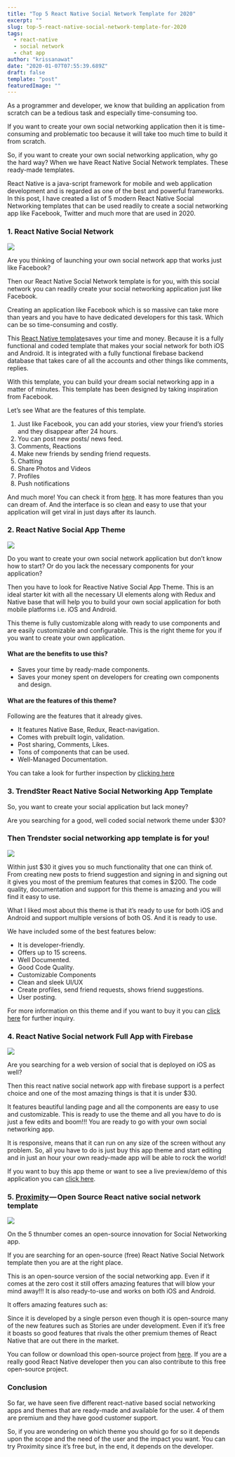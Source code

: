 ```yaml
---
title: "Top 5 React Native Social Network Template for 2020"
excerpt: ""
slug: top-5-react-native-social-network-template-for-2020
tags:
  - react-native
  - social network
  - chat app
author: "krissanawat"
date: "2020-01-07T07:55:39.689Z"
draft: false
template: "post"
featuredImage: ""
---
```


As a programmer and developer, we know that building an application from scratch can be a tedious task and especially time-consuming too.

If you want to create your own social networking application then it is time-consuming and problematic too because it will take too much time to build it from scratch.

So, if you want to create your own social networking application, why go the hard way? When we have React Native Social Network templates. These ready-made templates.

React Native is a java-script framework for mobile and web application development and is regarded as one of the best and powerful frameworks. In this post, I have created a list of 5 modern React Native Social Networking templates that can be used readily to create a social networking app like Facebook, Twitter and much more that are used in 2020.

### 1. React Native Social Network

![](https://cdn-images-1.medium.com/max/473/0*HSdbg86W_VPocjxd.png)

Are you thinking of launching your own social network app that works just like Facebook?

Then our React Native Social Network template is for you, with this social network you can readily create your social networking application just like Facebook.

Creating an application like Facebook which is so massive can take more than years and you have to have dedicated developers for this task. Which can be so time-consuming and costly.

This [React Native template](https://www.instamobile.io)saves your time and money. Because it is a fully functional and coded template that makes your social network for both iOS and Android. It is integrated with a fully functional firebase backend database that takes care of all the accounts and other things like comments, replies.

With this template, you can build your dream social networking app in a matter of minutes. This template has been designed by taking inspiration from Facebook.

Let’s see What are the features of this template.

1. Just like Facebook, you can add your stories, view your friend’s stories and they disappear after 24 hours.
2. You can post new posts/ news feed.
3. Comments, Reactions
4. Make new friends by sending friend requests.
5. Chatting
6. Share Photos and Videos
7. Profiles
8. Push notifications

And much more! You can check it from [here](https://www.instamobile.io/app-templates/react-native-social-network/). It has more features than you can dream of. And the interface is so clean and easy to use that your application will get viral in just days after its launch.

### 2. React Native Social App Theme

![](https://cdn-images-1.medium.com/max/1024/0*UdjO470b-kHuilIc.png)

Do you want to create your own social network application but don’t know how to start? Or do you lack the necessary components for your application?

Then you have to look for Reactive Native Social App Theme. This is an ideal starter kit with all the necessary UI elements along with Redux and Native base that will help you to build your own social application for both mobile platforms i.e. iOS and Android.

This theme is fully customizable along with ready to use components and are easily customizable and configurable. This is the right theme for you if you want to create your own application.

#### What are the benefits to use this?

- Saves your time by ready-made components.
- Saves your money spent on developers for creating own components and design.

#### What are the features of this theme?

Following are the features that it already gives.

- It features Native Base, Redux, React-navigation.
- Comes with prebuilt login, validation.
- Post sharing, Comments, Likes.
- Tons of components that can be used.
- Well-Managed Documentation.

You can take a look for further inspection by [clicking here](https://market.nativebase.io/view/react-native-social-app-theme)

### 3. TrendSter React Native Social Networking App Template

So, you want to create your social application but lack money?

Are you searching for a good, well coded social network theme under \$30?

### Then Trendster social networking app template is for you!

![](https://cdn-images-1.medium.com/max/1024/0*unubYBklH1p3L0aw.jpg)

Within just $30 it gives you so much functionality that one can think of. From creating new posts to friend suggestion and signing in and signing out it gives you most of the premium features that comes in $200. The code quality, documentation and support for this theme is amazing and you will find it easy to use.

What I liked most about this theme is that it’s ready to use for both iOS and Android and support multiple versions of both OS. And it is ready to use.

We have included some of the best features below:

- It is developer-friendly.
- Offers up to 15 screens.
- Well Documented.
- Good Code Quality.
- Customizable Components
- Clean and sleek UI/UX
- Create profiles, send friend requests, shows friend suggestions.
- User posting.

For more information on this theme and if you want to buy it you can [click here](https://codecanyon.net/item/trendster-react-native-social-networking-app-template/23902951) for further inquiry.

### 4. React Native Social network Full App with Firebase

![](https://cdn-images-1.medium.com/max/980/0*WULkxb79_0k2yTJs.png)

Are you searching for a web version of social that is deployed on iOS as well?

Then this react native social network app with firebase support is a perfect choice and one of the most amazing things is that it is under \$30.

It features beautiful landing page and all the components are easy to use and customizable. This is ready to use the theme and all you have to do is just a few edits and boom!!! You are ready to go with your own social networking app.

It is responsive, means that it can run on any size of the screen without any problem. So, all you have to do is just buy this app theme and start editing and in just an hour your own ready-made app will be able to rock the world!

If you want to buy this app theme or want to see a live preview/demo of this application you can [click here](https://codecanyon.net/item/social-full-app-firebase-react-native/21460445).

### 5. [Proximity](https://github.com/karanpratapsingh/Proximity) — Open Source React native social network template

![](https://cdn-images-1.medium.com/max/1024/0*UhIbBGbPLKIkl1Q_)

On the 5 thnumber comes an open-source innovation for Social Networking app.

If you are searching for an open-source (free) React Native Social Network template then you are at the right place.

This is an open-source version of the social networking app. Even if it comes at the zero cost it still offers amazing features that will blow your mind away!!! It is also ready-to-use and works on both iOS and Android.

It offers amazing features such as:

Since it is developed by a single person even though it is open-source many of the new features such as Stories are under development. Even if it’s free it boasts so good features that rivals the other premium themes of React Native that are out there in the market.

You can follow or download this open-source project from [here](https://github.com/karanpratapsingh/Proximity). If you are a really good React Native developer then you can also contribute to this free open-source project.

### Conclusion

So far, we have seen five different react-native based social networking apps and themes that are ready-made and available for the user. 4 of them are premium and they have good customer support.

So, if you are wondering on which theme you should go for so it depends upon the scope and the need of the user and the impact you want. You can try Proximity since it’s free but, in the end, it depends on the developer.
